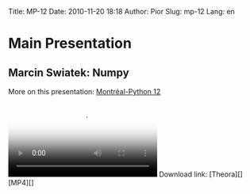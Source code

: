 Title: MP-12
Date: 2010-11-20 18:18
Author: Pior
Slug: mp-12
Lang: en

<p>
<!--:en-->

<style>#sidebar { display:none;} #content { width: 740px !important; } </style>
</p>

Main Presentation
=================

Marcin Swiatek: Numpy
---------------------

More on this presentation: [Montréal-Python 12][]   

<video controls poster="http://montrealpython.org/videos/Montreal-Python-12-Marcin-Swiatek-Numpy.jpg">
<source src="http://montrealpython.org/videos/Montreal-Python-12-Marcin-Swiatek-Numpy.mp4" type="video/mp4"></source>
<source src="http://montrealpython.org/videos/Montreal-Python-12-Marcin-Swiatek-Numpy.ogg" type="video/ogg"></source>
Your browser doesn't support HTML5. Please use the download link. If you
use Safari and want to use a libre format, install the Xiph QuickTime
Component at http://www.xiph.org/quicktime </video>   
Download link: [Theora][] [MP4][] <!--:-->

</p>

  [Montréal-Python 12]: http://wiki.montrealpython.org/index.php/Montréal-Python_12
  [Theora]: http://montrealpython.org/videos/Montreal-Python-12-Marcin-Swiatek-Numpy.ogg
  [MP4]: http://montrealpython.org/videos/Montreal-Python-12-Marcin-Swiatek-Numpy.mp4
